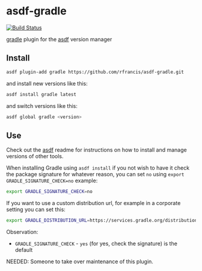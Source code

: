 # asdf-gradle

[![Build Status](https://travis-ci.org/rfrancis/asdf-gradle.svg?branch=master)](https://travis-ci.org/rfrancis/asdf-gradle)

[gradle](https://gradle.org/) plugin for the [asdf](https://github.com/asdf-vm/asdf) version manager

## Install

```sh
asdf plugin-add gradle https://github.com/rfrancis/asdf-gradle.git
```

and install new versions like this:

```sh
asdf install gradle latest
```

and switch versions like this:

```sh
asdf global gradle <version>
```

## Use

Check out the [asdf](https://github.com/asdf-vm/asdf) readme for instructions on how to install and manage versions of other tools.

When installing Gradle using `asdf install` if you not wish to have it check the package signature for whatever reason, you can set `no` using `export GRADLE_SIGNATURE_CHECK=no` example:

```sh
export GRADLE_SIGNATURE_CHECK=no 
```

If you want to use a custom distribution url, for example in a corporate setting you can set this:

```sh
export GRADLE_DISTRIBUTION_URL=https://services.gradle.org/distributions
```

Observation:

* `GRADLE_SIGNATURE_CHECK` - `yes` (for yes, check the signature) is the default

NEEDED: Someone to take over maintenance of this plugin.
